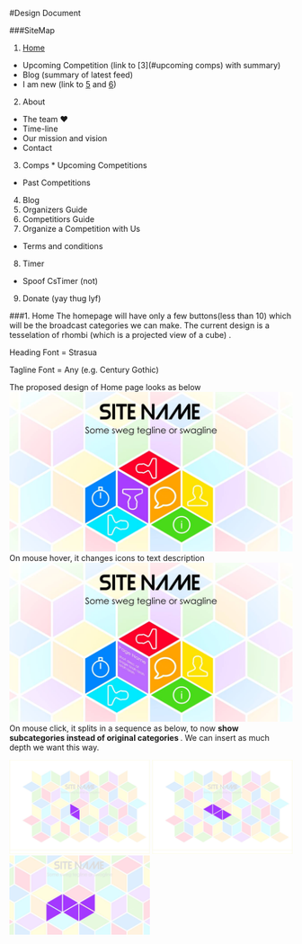 #Design Document 

###SiteMap
1. [Home](#home-desc)
  * Upcoming Competition (link to [3](#upcoming comps) with summary)
  * Blog (summary of latest feed)
  * I am new (link to [5](#org-guide) and [6](#comp-guide))
2. About
  * The team ❤
  * Time-line 
  * Our mission and vision
  * Contact
3. Comps
  *<a name="upcoming comps"> Upcoming Competitions </a>
  * Past Competitions
4. Blog
5. <a name="org-guide"> Organizers Guide </a>
6. <a name="comp-guide"> Competitiors Guide </a>
7. Organize a Competition with Us
  * Terms and conditions
8. Timer
  * Spoof CsTimer (not)
9. Donate (yay thug lyf)

###<a name="home-desc">1. Home</a>
The homepage will have only a few buttons(less than 10) which will be the broadcast categories we can make. The current design is a tesselation of rhombi (which is a projected view of a cube) .

Heading Font = Strasua

Tagline Font = Any (e.g. Century Gothic) 

The proposed design of Home page looks as below
![Home Design](images/homedesign.png)
On mouse hover, it changes icons to text description
![Hover](images/hover.png)
On mouse click, it splits in a sequence as below, to now <b> show subcategories instead of original categories </b> . We can insert as much depth we want this way.

<img src="images/split1.png" width="250">
<img src="images/split2.png" width="250">
<img src="images/split3.png" width="250">

